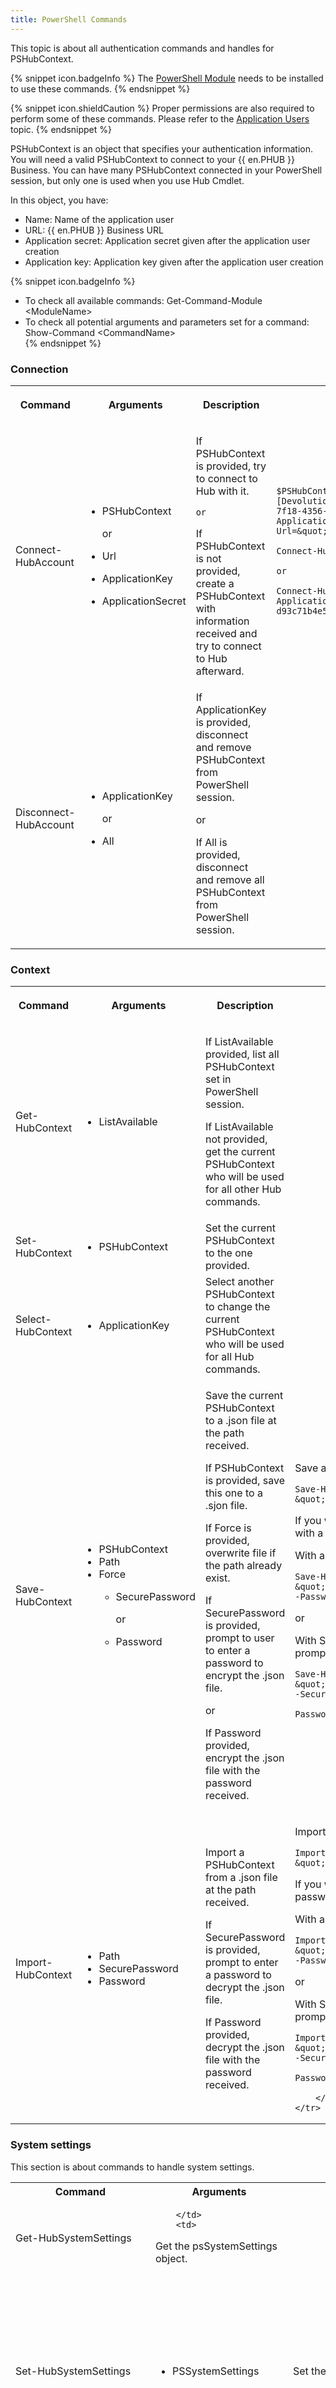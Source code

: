 ```yaml
---
title: PowerShell Commands
---
```

This topic is about all authentication commands and handles for PSHubContext. 

{% snippet icon.badgeInfo %} 
The [PowerShell Module](/hub/powershell-module/overview/) needs to be installed to use these commands. 
{% endsnippet %}
 
{% snippet icon.shieldCaution %} 
Proper permissions are also required to perform some of these commands. Please refer to the [Application Users](/hub/web-interface/hub-overview/administration/management/application-users/manage-application-users/) topic. 
{% endsnippet %}
 
PSHubContext is an object that specifies your authentication information. You will need a valid PSHubContext to connect to your {{ en.PHUB }} Business. You can have many PSHubContext connected in your PowerShell session, but only one is used when you use Hub Cmdlet.  

In this object, you have:  

* Name: Name of the application user 
* URL: &#32; {{ en.PHUB }} Business URL 
* Application secret: Application secret given after the application user creation 
* Application key: Application key given after the application user creation  

{% snippet icon.badgeInfo %} 
* To check all available commands: Get-Command-Module &lt;ModuleName&gt;  
* To check all potential arguments and parameters set for a command: Show-Command &lt;CommandName&gt;  
{% endsnippet %}
 
### Connection 

<table>
	<tr>
		<th>

Command 
		</th>
		<th>
Arguments 
		</th>
		<th>
Description 
		</th>
		<th>
Code Example 
		</th>
	</tr>
	<tr>
		<td>
Connect-HubAccount 
		</td>
		<td>
* PSHubContext  

	or  

* Url  
* ApplicationKey  
* ApplicationSecret  
		</td>
		<td>

If PSHubContext is provided, try to connect to Hub with it.  

	or  

If PSHubContext is not provided, create a PSHubContext with information received and try to connect to Hub afterward.  
		</td>
		<td>
```$PSHubContext = [Devolutions.Hub.PowerShell.Entities.PowerShell.PSHubContext]@{ApplicationKey=&quot;24526a88-7f18-4356-95bd-11690f7bc59b;468ce2d5-ea4b-42ff-bc02-d93c71b4e554&quot;; ApplicationSecret=&quot;U4nmdOjqPAcL0GfbvNC2u8e0FCZjhEJFTnn6YHpIZDY=&quot;; Url=&quot;https<area>://&lt;YourPasswordHubUrl&gt;.devolutions.app&quot;} ```  

```Connect-HubAccount -PSHubContext $PSHubContext ```  

	or  

```Connect-HubAccount -Url https<area>://&lt;YourPasswordHubUrl&gt;.devolutions.app -ApplicationKey &quot;24526a88-7f18-4356-95bd-11690f7bc59b;468ce2d5-ea4b-42ff-bc02-d93c71b4e554&quot; -ApplicationSecret U4nmdOjqPAcL0GfbvNC2u8e0FCZjhEJFTnn6YHpIZDY= ```  
		</td>
	</tr>
	<tr>
		<td>
Disconnect-HubAccount 
		</td>
		<td>

* ApplicationKey  

	or  

* All  
		</td>
		<td>
If ApplicationKey is provided, disconnect and remove PSHubContext from PowerShell session.  

or  

If All is provided, disconnect and remove all PSHubContext from PowerShell session.  
		</td>
		<td>
		</td>
	</tr>
</table>

### Context 

<table>
	<tr>
		<th>

Command 
		</th>
		<th>
Arguments 
		</th>
		<th>
Description 
		</th>
		<th>
Code Example 
		</th>
	</tr>
	<tr>
		<td>
Get-HubContext 
		</td>
		<td>
* ListAvailable 
		</td>
		<td>

If ListAvailable provided, list all PSHubContext set in PowerShell session.  

If ListAvailable not provided, get the current PSHubContext who will be used for all other Hub commands. 
		</td>
		<td>
		</td>
	</tr>
	<tr>
		<td>
Set-HubContext 
		</td>
		<td>
* PSHubContext 
		</td>
		<td>
Set the current PSHubContext to the one provided. 
		</td>
		<td>
		</td>
	</tr>
	<tr>
		<td>
Select-HubContext 
		</td>
		<td>
* ApplicationKey 
		</td>
		<td>
Select another PSHubContext to change the current PSHubContext who will be used for all Hub commands. 
		</td>
		<td>
		</td>
	</tr>
	<tr>
		<td>
Save-HubContext 
		</td>
		<td>
* PSHubContext  
* Path  
* Force  
	* SecurePassword  

		or  

	* Password  
		</td>
		<td>
Save the current PSHubContext to a .json file at the path received.  

If PSHubContext is provided, save this one to a .sjon file.  

If Force is provided, overwrite file if the path already exist.  

If SecurePassword is provided, prompt to user to enter a password to encrypt the .json file.  

or  

If Password provided, encrypt the .json file with the password received. 
		</td>
		<td>
Save a standard PSHubContext.  

```Save-HubContext -Path &quot;C:\PATH\TO\YOUR\FILE\file.json&quot;```  

If you want to securely save a PSHubContext with a password, you can do it in 2 ways:  

With a password passed by argument.  

```Save-HubContext -Path &quot;C:\PATH\TO\YOUR\FILE\file.json&quot; -Password &quot;password&quot;```  

or  

With SecurePassword argument, who will prompt the secure password input.  

```Save-HubContext -Path &quot;C:\PATH\TO\YOUR\FILE\file.json&quot; -SecurePassword ```  

```Password: [INSERT YOUR PASSWORD]```  
		</td>
	</tr>
	<tr>
		<td>
Import-HubContext 
		</td>
		<td>
* Path 
* SecurePassword 
* Password 
		</td>
		<td>

Import a PSHubContext from a .json file at the path received.  

If SecurePassword is provided, prompt to enter a password to decrypt the .json file.  

If Password provided, decrypt the .json file with the password received.  
		</td>
		<td>

Import a standard PSHubContext.  

```Import-HubContext -Path &quot;C:\PATH\TO\YOUR\FILE\file.json&quot;```  

If you want to import a file protected by password, you can do it in 2 ways:  

With a password passed by arguments.  

```Import-HubContext -Path &quot;C:\PATH\TO\YOUR\FILE\file.json&quot; -Password &quot;password&quot;```  

or  

With SecurePassword argument, who will prompt the secure password input.  

```Import-HubContext -Path &quot;C:\PATH\TO\YOUR\FILE\file.json&quot; -SecurePassword ```  

```Password: [INSERT YOUR PASSWORD] ```  

		</td>
	</tr>
</table>

### System settings 

This section is about commands to handle system settings. 

<table>
	<tr>
		<th>
Command 
		</th>
		<th>
Arguments 
		</th>
		<th>
Description 
		</th>
		<th>
Code Example 
		</th>
	</tr>
	<tr>
		<td>
Get-HubSystemSettings 
		</td>
		<td>

		</td>
		<td>
Get the psSystemSettings object. 
		</td>
		<td>
		</td>
	</tr>
	<tr>
		<td>
Set-HubSystemSettings 
		</td>
		<td>
* PSSystemSettings 
		</td>
		<td>
Set the system settings provided to Hub. 
		</td>
		<td>

Change some system settings information and save these modifications.  

```$psSystemSettings = Get-HubSystemSettings ```  

```$psSystemSettings.ForceTwoFactorAuthentication = $true ```  

```$psSystemSettings.ExtendedSessionLifespan = &quot;SevenDays&quot; ```  

```$psSystemSettings.SystemPermissions.Users[&quot;33a0253c-2bbf-43a0-9051-fb6adcb5ac7e&quot;].ManageUsersGroups = $false; ```  

```Set-HubSystemSettings -$psSystemSettings $psSystemSettings ```  
		</td>
	</tr>
	<tr>
		<td>
New-HubSystemVaultPermission 
		</td>
		<td>

* UserId  
* Role | SystemVaultPermission  

	or  

* GroupId  
* Role | SystemVaultPermission  
		</td>
		<td>

Add system vault permission provided to system settings. If a user or group already exists , the permission will be overwritten .  

If UserId provided, set a predefined role or set a custom system vault permission to this user.  

or  

If GroupId provided, set a predefined role or set a custom system vault permission to this group.  

		</td>
		<td>
```$newSystemVaultPermission = [Devolutions.Hub.Clients.VaultPermission]@{ AddEntries = $true }```  

```New-HubSystemVaultPermission -UserId 2d9221d6-3cbe-4161-b3aa-387f18a7f8c4 -SystemVaultPermission $newSystemVaultPermission ```  
		</td>
	</tr>
	<tr>
		<td>
Remove-HubSystemVaultPermission 
		</td>
		<td>

* UserId  

	or  

* GroupId  
		</td>
		<td>

If UserId provided, remove this user system vault permission from system settings.  

or  

If GroupId provided, remove this group system vault permission from system settings.  
		</td>
		<td>
		</td>
	</tr>
	<tr>
		<td>
Get-HubSystemVaultPermission 
		</td>
		<td>

* UserId  

	or  

* GroupId  
		</td>
		<td>

If UserId provided, get this user system permission from system settings.  

or  

If GroupId provided, get this group system permission from system settings.  
		</td>
		<td>
```Get a systemVaultPermission from a user to create a new systemVaultPermission with the same permissions(values) ```  

```$systemVaultPermissionFromUserA = Get-HubSystemVaultPermission -UserId 2d9221d6-3cbe-4161-b3aa-387f18a7f8c4 ```  

```New-HubSystemVaultPermission -UserId 152c06cf-cce6-4116-97e1-34aadeab9984 -SystemVaultPermission $systemVaultPermissionFromUserA ```  
		</td>
	</tr>
	<tr>
		<td>
Set-HubSystemVaultPermission 
		</td>
		<td>

* UserId  
* Role | SystemVaultPermission  

	or  

* GroupId  
* Role | SystemVaultPermission  
		</td>
		<td>

Set a system vault permission provided.  

If UserId provided, set a predefined role or set a custom system vault permission to this user.  

or  

If GroupId provided, set a predefined role or set a custom system vault permission to this group.  
		</td>
		<td>
```$systemVaultPermission = Get-HubSystemVaultPermission -UserId 2d9221d6-3cbe-4161-b3aa-387f18a7f8c4 ```  

```$systemVaultPermission.ExecuteEntries = $false; ```  

```Set-HubSystemVaultPermission -UserId 2d9221d6-3cbe-4161-b3aa-387f18a7f8c4 -SystemVaultPermission $systemVaultPermission ```  
		</td>
	</tr>
	<tr>
		<td>
New-HubSystemPermission 
		</td>
		<td>

* SystemPermission  
	* UserId  

		or  

	* GroupId  
		</td>
		<td>

Add system permission provided to system settings  

If UserId provided, set the system permission to this user.  

or  

If GroupId provided, set the system permission to this group.  
		</td>
		<td>

```$newSystemPermission = [Devolutions.Hub.Clients.SystemPermission]@{ AddVaults = $true } ```  

```New-HubSystemPermission -UserId 2d9221d6-3cbe-4161-b3aa-387f18a7f8c4 -SystemPermission $newSystemPermission ```  
		</td>
	</tr>
	<tr>
		<td>
Remove-HubSystemPermission 
		</td>
		<td>
* UserId  

	or  

* GroupId  
		</td>
		<td>

If UserId provided, remove this user system permission from system settings.  

or  

If GroupId provided, remove this group system permission from system settings.  
		</td>
		<td>
		</td>
	</tr>
	<tr>
		<td>
Get-HubSystemPermission 
		</td>
		<td>

* UserId  

	or  

* GroupId  
		</td>
		<td>

If UserId provided, get this user system permission from system settings.  

or  

If GroupId provided, get this group system permission from system settings.  
		</td>
		<td>

Get a systemPermission from a user to create a new systemPermission with the same permissions(values)  

```$systemPermissionFromUserA = Get-HubSystemPermission -UserId 2d9221d6-3cbe-4161-b3aa-387f18a7f8c4 ```  

```New-HubSystemPermission -UserId 152c06cf-cce6-4116-97e1-34aadeab9984 -SystemPermission $systemPermissionFromUserA ```  
		</td>
	</tr>
	<tr>
		<td>
Set-HubSystemPermission 
		</td>
		<td>

* UserId  
* SystemPermission  

	or  

* GroupId 
* SystemPermission 
		</td>
		<td>

Set a system permission provided.  

If UserId provided, set system permission to this user.  

or  

If GroupId provided, set system permission to this group.  
		</td>
		<td>
```$systemPermission = Get-HubSystemPermission -UserId 2d9221d6-3cbe-4161-b3aa-387f18a7f8c4 ```

```$systemPermission.ForcePromptLogin = $false; ```

```Set-HubSystemPermission -UserId 2d9221d6-3cbe-4161-b3aa-387f18a7f8c4 -SystemPermission $systemPermission ```

		</td>
	</tr>
</table>

### Gateway 

This section is about commands to handle Devolutions Gateway. 

<table>
	<tr>
		<th>

Command 
		</th>
		<th>
Arguments 
		</th>
		<th>
Description 
		</th>
		<th>
Code Example 
		</th>
	</tr>
	<tr>
		<td>
New-HubGateway 
		</td>
		<td>
* PsDecryptedGateway 
		</td>
		<td>
Add a new Devolutions Gateway to Hub. 
		</td>
		<td>
```$newDevolutionsGateway = [Devolutions.Hub.PowerShell.Entities.Hub.PSDecryptedGateway]@{ PsMetadata = [Devolutions.Hub.PowerShell.Entities.Hub.PSGatewayMetadata]@{ Name = &apos;Test Gateway From PS&apos; }} ```  

```New-HubGateway -PSDecryptedGateway $newDevolutionsGateway```  
		</td>
	</tr>
	<tr>
		<td>
Remove-HubGateway 
		</td>
		<td>
* GatewayId 
		</td>
		<td>
Remove the Devolutions Gateway with the id provided. 
		</td>
		<td>
		</td>
	</tr>
	<tr>
		<td>
Set-HubGateway 
		</td>
		<td>
* PsDecryptedGateway 
		</td>
		<td>
Set a Devolutions Gateway provided. 
		</td>
		<td>
```$psDecrpytedGateway = Get-HubGateway -GatewayId 4c6fb2dc-f7ba-4089-8bc2-b46b3bdcd1d0 ```  

```$psDecrpytedGateway.PSMetadata.Name = &quot;New Name From PS&quot; ```  

```Set-HubGateway -PSDecryptedGateway $psDecrpytedGateway ```  
		</td>
	</tr>
	<tr>
		<td>
Get-HubGateway 
		</td>
		<td>
* GatewayId 
		</td>
		<td>
Get the Devolutions Gateway with the id provided. 
		</td>
		<td>
		</td>
	</tr>
	<tr>
		<td>
New-HubGatewaySettings 
		</td>
		<td>
		</td>
		<td>
Create new Devolutions Gateway settings. If there are already settings, they will be overwritten. 
		</td>
		<td>
		</td>
	</tr>
	<tr>
		<td>
Set-HubGatewaySettings 
		</td>
		<td>
		</td>
		<td>
Set the Devolutions Gateway settings provided. 
		</td>
		<td>
		</td>
	</tr>
	<tr>
		<td>
Get-HubGatewaySettings 
		</td>
		<td>
		</td>
		<td>
Get the Devolutions Gateway settings. 
		</td>
		<td>
		</td>
	</tr>
</table>

### Vault 

This section is about commands to handle vaults.  

<table>
	<tr>
		<th>
Command 
		</th>
		<th>
Arguments 
		</th>
		<th>
Description 
		</th>
		<th>
Code Example 
		</th>
	</tr>
	<tr>
		<td>
New-HubVault 
		</td>
		<td>

* VaultName  
* VaultDescription  
		</td>
		<td>
Add a new vault. 
		</td>
		<td>
Have the permission to create vault and put name. 
		</td>
	</tr>
	<tr>
		<td>
Remove-HubVault 
		</td>
		<td>
* VaultId 
		</td>
		<td>
Remove this vault from Hub. 
		</td>
		<td>
		</td>
	</tr>
	<tr>
		<td>
Get-HubVault 
		</td>
		<td>
* VaultId 
		</td>
		<td>

If VaultId provided, get the vault by id.  

If VaultId not provided, get all vaults you have access.  
		</td>
		<td>
		</td>
	</tr>
	<tr>
		<td>
Set-HubVault 
		</td>
		<td>
* VaultId  
* PSVault  
		</td>
		<td>
Set vault provided to vault id mentioned. 
		</td>
		<td>

Change some information about a vault and save these modifications.  

```$psVault = Get-HubVault -VaultId 3beb6536-95d2-405b-bc69-70751cc55ca1 ```  

```$psVault.Name = &quot;New RDP Name&quot;; ```  

```$psVault.VaultPermissions.Users[&quot;33a0253c-2bbf-43a0-9051-fb6adcb5ac7e&quot;].ViewPassword = $false; ```  

```Set-HubVault -VaultId 3beb6536-95d2-405b-bc69-70751cc55ca1 -PSVault $psVault ```  
		</td>
	</tr>
	<tr>
		<td>
New-HubVaultPermission 
		</td>
		<td>

* VaultId  
	* UserId  
	* Role | VaultPermission  

		or  

	* GroupId  
	* Role | VaultPermission  
		</td>
		<td>

Add vault permission provided to a specific vault. If a user or group already exists, the permission will be overwritten.  

If UserId provided, set a predefined role or set a custom vault permission to this user.  

If GroupId provided, set a predefined role or set a custom vault permission to this group.  
		</td>
		<td>

With a custom vaultPermission:  

```$newVaultPermission = [Devolutions.Hub.Clients.VaultPermission]@{ AddEntries = $true } ```  

```New-HubVaultPermission -UserId 2d9221d6-3cbe-4161-b3aa-387f18a7f8c4 -VaultPermission $newVaultPermission ```  

or  

With a predefined role:  

```New-HubVaultPermission -UserId 2d9221d6-3cbe-4161-b3aa-387f18a7f8c4 -Role Operators ```
		</td>
	</tr>
	<tr>
		<td>
Remove-HubVaultPermission 
		</td>
		<td>
* VaultId  
	* UserId  

	or  

	* GroupId  
		</td>
		<td>

If UserId provided, remove this user vault permission from specific vault.  

If GroupId provided, remove this group vault permission from specific vault.  
		</td>
		<td>
		</td>
	</tr>
	<tr>
		<td>
Get-HubVaultPermission 
		</td>
		<td>

* VaultId  
	* UserId  

		or  

	* GroupId  
		</td>
		<td>

If UserId provided, get this user vault permission from specific vault.  

If GroupId provided, get this group vault permission from specific vault.  
		</td>
		<td>

Get a vaultPermission from a user to create a new vaultPermission with the same permissions(values).  

```$vaultPermissionFromUserA = Get-HubVaultPermission -VaultId 12ac66eb-7caa-4866-b5fd-5bd59c7f657e -UserId 2d9221d6-3cbe-4161-b3aa-387f18a7f8c4 ```  

```New-HubVaultPermission -UserId 152c06cf-cce6-4116-97e1-34aadeab9984 -VaultPermission $vaultPermissionFromUserA ```  
		</td>
	</tr>
	<tr>
		<td>
Set-HubVaultPermission 
		</td>
		<td>

* VaultId  
	* UserId  
	* Role | VaultPermission  

		or  

	* GroupId  
	* Role | VaultPermission  
		</td>
		<td>

Set a vault permission provided to a specific vault.  

If UserId provided, set a predefined role or set a custom vault permission to this user.  

If GroupId provided, set a predefined role or set a custom vault permission to this group.  
		</td>
		<td>

With a custom vaultPermission:  

```$vaultPermission = Get-HubVaultPermission -VaultId 12ac66eb-7caa-4866-b5fd-5bd59c7f657e -UserId 152c06cf-cce6-4116-97e1-34aadeab9984 ```  

```$vaultPermission.ExecuteEntries = $false; ```  

```Set-HubVaultPermission -VaultId 12ac66eb-7caa-4866-b5fd-5bd59c7f657e -UserId 152c06cf-cce6-4116-97e1-34aadeab9984 -VaultPermission $vaultPermission ```  

or  

With a predefined role:  

```Set-HubVaultPermission -VaultId 12ac66eb-7caa-4866-b5fd-5bd59c7f657e -GroupId 339d1c22-c01b-47ff-b812-74e34f23991f -Role Contributors ```
		</td>
	</tr>
</table>

### User 

This section is about commands to handle users. 

<table>
	<tr>
		<th>

Command 
		</th>
		<th>
Arguments 
		</th>
		<th>
Description 
		</th>
		<th>
Code Example 
		</th>
	</tr>
	<tr>
		<td>
New-HubUser 
		</td>
		<td>
* UserEmail  
* UserLocale  
* IsTemporaryPasswordSendByEmail  
		</td>
		<td>

Add a new Devolutions user or invite an existing Devolutions user.  

If IsTemporaryPasswordSendByEmail provided, the temporary password for new Devolutions user will be sent by email, otherwise, the temporary password is returned.  
		</td>
		<td>
		</td>
	</tr>
	<tr>
		<td>
New-HubOrganizationUser 
		</td>
		<td>
* Email  
* AllowOfflineInRDM  
* UserSendMessageConfiguration  

	or  

* PSInvitation  
		</td>
		<td>

Invite a user from a {{ en.DA }} Organization setted in your Hub.  

If Email, AllowOfflineInRDM and UserSendMessageConfiguration is provided, a single email will be sent.  

If PSInvitation is provided, you can manually set more than one email and assign groups.  

This command will only work if your Hub has activated ***Enable SSO with*** ***{{ en.DA }}*** ***Organization*** and selected a valid {{ en.DA }} Organization.  
		</td>
		<td>

Add with a PSInvitation.  

```$psInvitation = [Devolutions.Hub.PowerShell.Entities.Hub.PSInvitation]@{AllowOfflineInRDM = $true; UserSendMessageConfiguration = [Devolutions.Hub.Clients.UserSendMessagePermission]::MessagesWithEntries; Groups = @(&quot;1f017956-1d36-4787-acaa-22b16c73cce5&quot;); Emails = @(&quot;bob@windjammer.co&quot;);} ```  

```New-HubOrganizationUser -PSInvitation $psInvitation ```
		</td>
	</tr>
	<tr>
		<td>
Remove-HubUser 
		</td>
		<td>
* UserId 
		</td>
		<td>
Remove this user from Hub. 
		</td>
		<td>
		</td>
	</tr>
	<tr>
		<td>
Get-HubUser 
		</td>
		<td>
* UserId 
		</td>
		<td>
If UserId provided, get the user by id.  

If UserId not provided, get all users.  
		</td>
		<td>
		</td>
	</tr>
	<tr>
		<td>
Set-HubUser 
		</td>
		<td>
* UserId 
* PSUser 
		</td>
		<td>
Set user provided to user id mentioned. 
		</td>
		<td>

Disable a user and save.  

```$psUser = Get-HubUser -UserId 321ec891-5674-4be0-aaf1-0c11a62eaf20 ```  

```$psUser.IsEnabled = $false ```  

```Set-HubVault -VaultId 3beb6536-95d2-405b-bc69-70751cc55ca1 -PSVault $psUser ```  
		</td>
	</tr>
</table>

### Group

This section is about commands to handle groups. 

<table>
	<tr>
		<th>
Command 
		</th>
		<th>
Arguments 
		</th>
		<th>
Description 
		</th>
		<th>
Code Example 
		</th>
	</tr>
	<tr>
		<td>
New-HubGroup 
		</td>
		<td>

* GroupName  
* GroupUserIds  
		</td>
		<td>
Add a new group to Hub with users if provided. 
		</td>
		<td>
		</td>
	</tr>
	<tr>
		<td>
Remove-HubGroup 
		</td>
		<td>
* GroupId 
		</td>
		<td>
Remove this group from Hub. 
		</td>
		<td>
		</td>
	</tr>
	<tr>
		<td>
Get-HubGroup 
		</td>
		<td>
* GroupId 
		</td>
		<td>

If GroupId provided, get the group by id.  

If GroupId not provided, get all groups.  
		</td>
		<td>
		</td>
	</tr>
	<tr>
		<td>
Set-HubGroup 
		</td>
		<td>
* GroupId  
* PSGroup  
		</td>
		<td>
Set the group provided to the group id received. 
		</td>
		<td>

Change the name, add a user and save group.  

```$psGroup = Get-HubGroup -GroupId d41b9475-e00a-4f5b-8f25-4d539639dedd ```  

```$psGroup.Name = &quot;New Group Name&quot; ```  

```$psGroup.UserIds.Add(&quot;321ec891-5674-4be0-aaf1-0c11a62eaf20&quot;) ```  

```Set-HubGroup -GroupId d41b9475-e00a-4f5b-8f25-4d539639dedd -$psGroup $psGroup ```  
		</td>
	</tr>
	<tr>
		<td>
Add-HubGroupUser 
		</td>
		<td>
* GroupId  
* UserIds  
		</td>
		<td>
Add user/users to specific group. 
		</td>
		<td>
		</td>
	</tr>
	<tr>
		<td>
Remove-HubGroupUser 
		</td>
		<td>
* GroupId  
* UserIds  
		</td>
		<td>
Remove user/users to specific group. 
		</td>
		<td>
		</td>
	</tr>
</table>

### Entry 

This section is about commands to handle entries. 

<table>
	<tr>
		<th>
Command 
		</th>
		<th>
Arguments 
		</th>
		<th>
Description 
		</th>
		<th>
Code Example 
		</th>
	</tr>
	<tr>
		<td>
New-HubEntry 
		</td>
		<td>

* VaultId  
* PSDecryptedEntry  
		</td>
		<td>
Add a new entry to Hub with PSDecryptedEntry provided to specific vault. 
		</td>
		<td>

```$t = [Devolutions.Hub.PowerShell.Entities.Hub.PSDecryptedEntry]@{ PsMetadata = [Devolutions.Hub.PowerShell.Entities.Hub.PSEntryMetadata]@{ Name = &quot;Test Cred&quot;; ParentId = &quot;9df41856-125a-490a-8589-93afc3059924&quot;; ConnectionType = [Devolutions.Generated.Enums.ConnectionType]::Credential }; Connection = [Devolutions.Generated.Models.Connection]@{ Credentials = [Devolutions.Generated.Models.CredentialsConnection]@{ CredentialType = [Devolutions.Generated.Enums.CredentialResolverConnectionType]::Default; Password = &quot;passworddepowershell&quot; } } } ```  

```New-HubEntry -VaultId d334f44c-fb84-4559-b576-e1e8b68baf65 -Connection $ff ```  
		</td>
	</tr>
	<tr>
		<td>
Remove-HubEntry 
		</td>
		<td>
* VaultId  
* EntryId  
		</td>
		<td>
Remove this entry from specific vault. 
		</td>
		<td>
		</td>
	</tr>
	<tr>
		<td>
Get-HubEntry 
		</td>
		<td>
* VaultId  
* EntryId  
		</td>
		<td>
If EntryId provided, get this entry from a specific vault.  

If EntryId not provided, get all entries from a specific vault.  

Entry(ies) will have passwords sensitive if you have the permission.  
		</td>
		<td>
		</td>
	</tr>
	<tr>
		<td>
Set-HubEntry 
		</td>
		<td>
* VaultId  
* EntryId  
* PSDecryptedEntry  
		</td>
		<td>
Set the PSDecryptedEntry provided to the vault and entry mentioned. 
		</td>
		<td>

Change some information about an entry and save these modifications.  

```$decryptedEntry = Get-HubEntry -VaultId 3beb6536-95d2-405b-bc69-70751cc55ca1 -EntryId eb3b079e-b763-4657-bfac-ec83998015c1 ```  

```$decryptedEntry.PsMetadata.Name = &quot;New RDP Name&quot;; ```  

```$decryptedEntry.Connection.RDP.Password = &quot;new_password&quot;; ```  

```Set-HubEntry -VaultId 3beb6536-95d2-405b-bc69-70751cc55ca1 -EntryId eb3b079e-b763-4657-bfac-ec83998015c1 -PSDecryptedEntry $decryptedEntry ```  
		</td>
	</tr>
	<tr>
		<td>
New-HubEntryPermission 
		</td>
		<td>
* VaultId  
* EntryId  
	* UserId  
	* Role | EntryPermission  

		or 

	* GroupId  
	* Role | EntryPermission  
		</td>
		<td>

Add entry permission provided to a specific entry. If a user or group already exists , the permission will be overwritten .  

If UserId provided, set a predefined role or set a custom entry permission to this user.  

or  

If GroupId provided, set a predefined role or set a custom entry permission to this group.  
		</td>
		<td>

With a custom entryPermission:  

```$newEntryPermission = [Devolutions.Hub.Clients.EntryPermission]@{ EditEntries = $true } ```  

```New-HubEntryPermission -VaultId 12ac66eb-7caa-4866-b5fd-5bd59c7f657e -EntryId cf73b4ea-c1cd-4f53-9b53-f9277a108c56 -UserId 2d9221d6-3cbe-4161-b3aa-387f18a7f8c4 -EntryPermission $newEntryPermission ```  

With a predefined role:  

```New-HubEntryPermission -VaultId 12ac66eb-7caa-4866-b5fd-5bd59c7f657e -EntryId cf73b4ea-c1cd-4f53-9b53-f9277a108c56 -UserId 2d9221d6-3cbe-4161-b3aa-387f18a7f8c4 -Role Opera ```  
		</td>
	</tr>
	<tr>
		<td>
Remove-HubEntryPermission 
		</td>
		<td>
* VaultId  
* EntryId  
	* UserId  

		or  

	* GroupId  
		</td>
		<td>

If UserId provided, remove this user entry permission from specific entry.  

or  

If GroupId provided, remove this group entry permission from specific entry.  
		</td>
		<td>
		</td>
	</tr>
	<tr>
		<td>
Get-HubEntryPermission 
		</td>
		<td>
* VaultId  
* EntryId  
	* UserId  

		or  

	* GroupId  
		</td>
		<td>

If UserId provided, get this user entry permission from specific entry.  

or  

If GroupId provided, get this group entry permission from specific entry.  
		</td>
		<td>

Get a entryPermission from a user to create a new entryPermission with the same permissions(values)  

```$entryPermissionFromUserA = Get-HubEntryPermission -VaultId 12ac66eb-7caa-4866-b5fd-5bd59c7f657e -EntryId cf73b4ea-c1cd-4f53-9b53-f9277a108c56 -UserId 2d9221d6-3cbe-4161-b3aa-387f18a7f8c4  ```

```New-HubEntryPermission -VaultId 12ac66eb-7caa-4866-b5fd-5bd59c7f657e -EntryId cf73b4ea-c1cd-4f53-9b53-f9277a108c56 -UserId 152c06cf-cce6-4116-97e1-34aadeab9984 -EntryPermission $entryPermissionFromUserA ```
		</td>
	</tr>
	<tr>
		<td>
Set-HubEntryPermission 
		</td>
		<td>
* VaultId  
* EntryId  
	* UserId  
	* Role | EntryPermission  

		or  

	* GroupId  
	* Role | EntryPermission  
		</td>
		<td>

Set a entry permission provided to a specific entry.  

If UserId provided, set a predefined role or set a custom entry permission to this user.  

or  

If GroupId provided, set a predefined role or set a custom entry permission to this group.  
		</td>
		<td>

With a custom entryPermission:  

```$entryPermission = Get-HubEntryPermission -VaultId 12ac66eb-7caa-4866-b5fd-5bd59c7f657e -EntryId cf73b4ea-c1cd-4f53-9b53-f9277a108c56 -UserId 152c06cf-cce6-4116-97e1-34aadeab9984```  

```$entryPermission.ViewPassword = $false;```  

```Set-HubEntryPermission -VaultId 12ac66eb-7caa-4866-b5fd-5bd59c7f657e -EntryId cf73b4ea-c1cd-4f53-9b53-f9277a108c56 -UserId 152c06cf-cce6-4116-97e1-34aadeab9984 -EntryPermission $entryPermission  ```  

With a predefined role:  

```Set-HubEntryPermission -VaultId 12ac66eb-7caa-4866-b5fd-5bd59c7f657e -EntryId cf73b4ea-c1cd-4f53-9b53-f9277a108c56 -GroupId 339d1c22-c01b-47ff-b812-74e34f23991f -Role Contributors ```
		</td>
	</tr>
</table>


